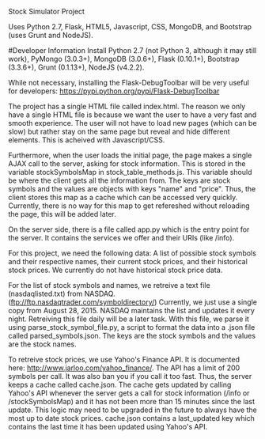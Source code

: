 Stock Simulator Project

Uses Python 2.7, Flask, HTML5, Javascript, CSS, MongoDB, and Bootstrap (uses Grunt and NodeJS).


#Developer Information
Install Python 2.7 (not Python 3, although it may still work), PyMongo (3.0.3+), MongoDB (3.0.6+), Flask (0.10.1+), Bootstrap (3.3.6+), Grunt (0.1.13+), NodeJS (v4.2.2). 

While not necessary, installing the Flask-DebugToolbar will be very useful for developers: https://pypi.python.org/pypi/Flask-DebugToolbar

The project has a single HTML file called index.html. The reason we only have a single HTML file is because we want the user to have a very fast and smooth experience. The user will not have to load new pages (which can be slow) but rather stay on the same page but reveal and hide different elements. This is acheived with Javascript/CSS.



Furthermore, when the user loads the initial page, the page makes a single AJAX call to the server, asking for stock information. This is stored in the variable stockSymbolsMap in stock_table_methods.js. This variable should be where the client gets all the information from. The keys are stock symbols and the values are objects with keys "name" and "price". Thus, the client stores this map as a cache which can be accessed very quickly. Currently, there is no way for this map to get refereshed without reloading the page, this will be added later.

On the server side, there is a file called app.py which is the entry point for the server. It contains the services we offer and their URIs (like /info).

For this project, we need the following data: A list of possible stock symbols and their respective names, their current stock prices, and their historical stock prices. We currently do not have historical stock price data.

For the list of stock symbols and names, we retreive a text file (nasdaqlisted.txt) from NASDAQ. (ftp://ftp.nasdaqtrader.com/symboldirectory/) Currently, we just use a single copy from August 28, 2015. NASDAQ maintains the list and updates it every night. Retreiving this file daily will be a later task. With this file, we parse it using parse_stock_symbol_file.py, a script to format the data into a .json file called parsed_symbols.json. The keys are the stock symbols and the values are the stock names.

To retreive stock prices, we use Yahoo's Finance API. It is documented here: http://www.jarloo.com/yahoo_finance/. The API has a limit of 200 symbols per call. It was also ban you if you call it too fast. Thus, the server keeps a cache called cache.json. The cache gets updated by calling Yahoo's API whenever the server gets a call for stock information (/info or /stockSymbolsMap) and it has not been more than 15 minutes since the last update. This logic may need to be upgraded in the future to always have the most up to date stock prices. cache.json contains a last_updated key which contains the last time it has been updated using Yahoo's API.

